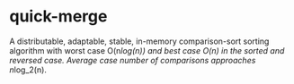 # quick-merge

A distributable, adaptable, stable, in-memory comparison-sort sorting algorithm with worst case O(n*log(n)) and best case O(n) in the sorted and reversed case.  Average case number of comparisons approaches n*log_2(n).

